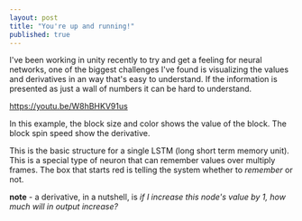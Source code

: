 ```yaml
---
layout: post
title: "You're up and running!"
published: true
---
```


I've been working in unity recently to try and get a feeling for neural networks, one of the biggest challenges I've found is visualizing the values and derivatives in an way that's easy to understand. If the information is presented as just a wall of numbers it can be hard to understand.

https://youtu.be/W8hBHKV91us

In this example, the block size and color shows the value of the block. The block spin speed show the derivative. 

This is the basic structure for a single LSTM (long short term memory unit). This is a special type of neuron that can remember values over multiply frames. The box that starts red is telling the system whether to _remember_ or not.

**note** - a derivative, in a nutshell, is _if I increase this node's value by 1, how much will in output increase?_

